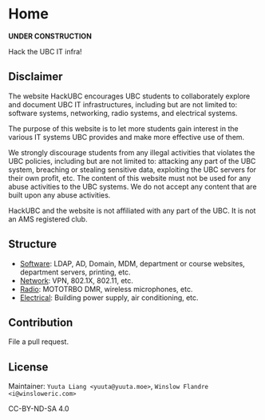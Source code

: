 # Home

**UNDER CONSTRUCTION**

Hack the UBC IT infra! 

## Disclaimer

The website HackUBC encourages UBC students to collaborately explore and document UBC IT infrastructures, including but are not limited to: software systems, networking, radio systems, and electrical systems.

The purpose of this website is to let more students gain interest in the various IT systems UBC provides and make more effective use of them.

We strongly discourage students from any illegal activities that violates the UBC policies, including but are not limited to: attacking any part of the UBC system, breaching or stealing sensitive data, exploiting the UBC servers for their own profit, etc. The content of this website must not be used for any abuse activities to the UBC systems. We do not accept any content that are built upon any abuse activities.

HackUBC and the website is not affiliated with any part of the UBC. It is not an AMS registered club.

## Structure

* [Software](software/index.md): LDAP, AD, Domain, MDM, department or course websites, department servers, printing, etc.
* [Network](network/index.md): VPN, 802.1X, 802.11, etc.
* [Radio](radio/index.md): MOTOTRBO DMR, wireless microphones, etc.
* [Electrical](electrical/index.md): Building power supply, air conditioning, etc.

## Contribution

File a pull request.

## License

Maintainer: `Yuuta Liang <yuuta@yuuta.moe>`, `Winslow Flandre <i@winsloweric.com>`

CC-BY-ND-SA 4.0
